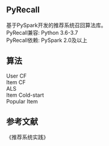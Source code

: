 ## PyRecall
基于PySpark开发的推荐系统召回算法库。  
PyRecall兼容: Python 3.6-3.7  
PyRecall依赖: PySpark 2.0及以上 

## 算法
User CF  
Item CF  
ALS  
Item Cold-start  
Popular Item  


## 参考文献
《推荐系统实践》
